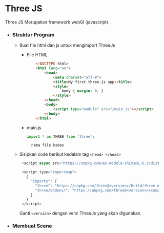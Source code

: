 # Three JS
Three JS Merupakan framework webGl (javascript)

- ### Struktur Program
  - Buat file html dan js untuk mengimport ThreeJs
    - File HTML
      ```HTML
          <!DOCTYPE html>
          <html lang="en">
              <head>
                  <meta charset="utf-8">
                  <title>My first three.js app</title>
                  <style>
                      body { margin: 0; }
                  </style>
              </head>
              <body>
                  <script type="module" src="/main.js"></script>
              </body>
          </html>
      ```

    - main.js
        ```javascript
        import * as THREE from 'three';
        ```
            nama file bebas

  
  - Sisipkan code berikut kedalam tag `<head> </head>`
     ```javascript
      <script async src="https://unpkg.com/es-module-shims@1.6.3/dist/es-module-shims.js"></script>

      <script type="importmap">
        {
          "imports": {
            "three": "https://unpkg.com/three@<version>/build/three.module.js",
            "three/addons/": "https://unpkg.com/three@<version>/examples/jsm/"
          }
        }
      </script>
      ```
      Ganti `<version>` dengan versi ThreeJs yang akan digunakan.
- ### Membuat Scene
  